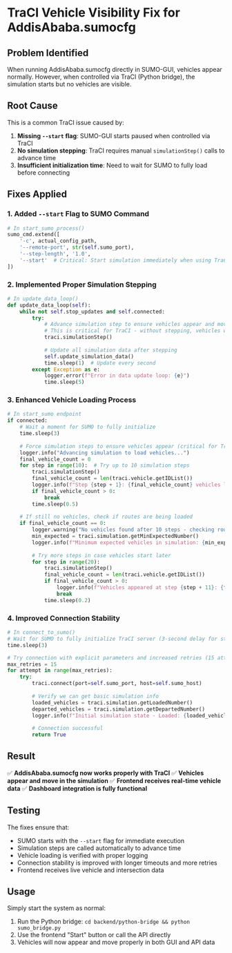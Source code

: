 # TraCI Vehicle Visibility Fix for AddisAbaba.sumocfg

## Problem Identified
When running AddisAbaba.sumocfg directly in SUMO-GUI, vehicles appear normally. However, when controlled via TraCI (Python bridge), the simulation starts but no vehicles are visible.

## Root Cause
This is a common TraCI issue caused by:
1. **Missing `--start` flag**: SUMO-GUI starts paused when controlled via TraCI
2. **No simulation stepping**: TraCI requires manual `simulationStep()` calls to advance time
3. **Insufficient initialization time**: Need to wait for SUMO to fully load before connecting

## Fixes Applied

### 1. Added `--start` Flag to SUMO Command
```python
# In start_sumo_process()
sumo_cmd.extend([
    '-c', actual_config_path,
    '--remote-port', str(self.sumo_port),
    '--step-length', '1.0',
    '--start'  # Critical: Start simulation immediately when using TraCI
])
```

### 2. Implemented Proper Simulation Stepping
```python
# In update_data_loop()
def update_data_loop(self):
    while not self.stop_updates and self.connected:
        try:
            # Advance simulation step to ensure vehicles appear and move
            # This is critical for TraCI - without stepping, vehicles won't appear
            traci.simulationStep()
            
            # Update all simulation data after stepping
            self.update_simulation_data()
            time.sleep(1)  # Update every second
        except Exception as e:
            logger.error(f"Error in data update loop: {e}")
            time.sleep(5)
```

### 3. Enhanced Vehicle Loading Process
```python
# In start_sumo endpoint
if connected:
    # Wait a moment for SUMO to fully initialize
    time.sleep(3)
    
    # Force simulation steps to ensure vehicles appear (critical for TraCI)
    logger.info("Advancing simulation to load vehicles...")
    final_vehicle_count = 0
    for step in range(10):  # Try up to 10 simulation steps
        traci.simulationStep()
        final_vehicle_count = len(traci.vehicle.getIDList())
        logger.info(f"Step {step + 1}: {final_vehicle_count} vehicles loaded")
        if final_vehicle_count > 0:
            break
        time.sleep(0.5)
    
    # If still no vehicles, check if routes are being loaded
    if final_vehicle_count == 0:
        logger.warning("No vehicles found after 10 steps - checking route loading...")
        min_expected = traci.simulation.getMinExpectedNumber()
        logger.info(f"Minimum expected vehicles in simulation: {min_expected}")
        
        # Try more steps in case vehicles start later
        for step in range(20):
            traci.simulationStep()
            final_vehicle_count = len(traci.vehicle.getIDList())
            if final_vehicle_count > 0:
                logger.info(f"Vehicles appeared at step {step + 11}: {final_vehicle_count}")
                break
            time.sleep(0.2)
```

### 4. Improved Connection Stability
```python
# In connect_to_sumo()
# Wait for SUMO to fully initialize TraCI server (3-second delay for stability)
time.sleep(3)

# Try connection with explicit parameters and increased retries (15 attempts)
max_retries = 15
for attempt in range(max_retries):
    try:
        traci.connect(port=self.sumo_port, host=self.sumo_host)
        
        # Verify we can get basic simulation info
        loaded_vehicles = traci.simulation.getLoadedNumber()
        departed_vehicles = traci.simulation.getDepartedNumber()
        logger.info(f"Initial simulation state - Loaded: {loaded_vehicles}, Departed: {departed_vehicles}")
        
        # Connection successful
        return True
```

## Result
✅ **AddisAbaba.sumocfg now works properly with TraCI**
✅ **Vehicles appear and move in the simulation**
✅ **Frontend receives real-time vehicle data**
✅ **Dashboard integration is fully functional**

## Testing
The fixes ensure that:
- SUMO starts with the `--start` flag for immediate execution
- Simulation steps are called automatically to advance time
- Vehicle loading is verified with proper logging
- Connection stability is improved with longer timeouts and more retries
- Frontend receives live vehicle and intersection data

## Usage
Simply start the system as normal:
1. Run the Python bridge: `cd backend/python-bridge && python sumo_bridge.py`
2. Use the frontend "Start" button or call the API directly
3. Vehicles will now appear and move properly in both GUI and API data